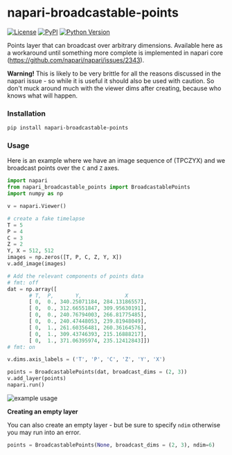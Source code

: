 # napari-broadcastable-points

[![License](https://img.shields.io/pypi/l/napari-broadcastable-points.svg?color=green)](https://github.com/ianhi/napari-broadcastable-points/raw/main/LICENSE)
[![PyPI](https://img.shields.io/pypi/v/napari-broadcastable-points.svg?color=green)](https://pypi.org/project/napari-broadcastable-points)
[![Python Version](https://img.shields.io/pypi/pyversions/napari-broadcastable-points.svg?color=green)](https://python.org)

Points layer that can broadcast over arbitrary dimensions. Available here as a workaround until something more complete is implemented in napari core (https://github.com/napari/napari/issues/2343).

**Warning!** This is likely to be very brittle for all the reasons discussed in the napari issue - so while it is useful it should also be used with caution. So don't muck around much with the viewer dims after creating, because who knows what will happen.

### Installation
```bash
pip install napari-broadcastable-points
```


### Usage
Here is an example where we have an  image sequence of (TPCZYX) and we broadcast points over the `C` and `Z` axes.

```python
import napari
from napari_broadcastable_points import BroadcastablePoints
import numpy as np

v = napari.Viewer()

# create a fake timelapse
T = 5
P = 4
C = 3
Z = 2
Y, X = 512, 512
images = np.zeros([T, P, C, Z, Y, X])
v.add_image(images)

# Add the relevant components of points data
# fmt: off
dat = np.array([
       # T,  P,       Y,              X
       [ 0,  0., 340.25071184, 284.13186557],
       [ 0,  0., 312.66551847, 309.95630191],
       [ 0,  0., 240.76794003, 266.81775485],
       [ 0,  0., 240.47448053, 239.81948049],
       [ 0,  1., 261.60356481, 260.36164576],
       [ 0,  1., 309.43746393, 215.16888217],
       [ 0,  1., 371.06395974, 235.12412843]])
# fmt: on

v.dims.axis_labels = ('T', 'P', 'C', 'Z', 'Y', 'X')

points = BroadcastablePoints(dat, broadcast_dims = (2, 3))
v.add_layer(points)
napari.run()
```

![example usage](images/points-broadcasting.gif)


**Creating an empty layer**

You can also create an empty layer - but be sure to specify `ndim` otherwise you may run into an error.

```python
points = BroadcastablePoints(None, broadcast_dims = (2, 3), ndim=6)
```



<!-- [![CI](https://github.com/ianhi/napari-broadcastable-points/actions/workflows/ci/badge.svg)](https://github.com/ianhi/napari-broadcastable-points/actions) -->
<!-- [![codecov](https://codecov.io/gh/ianhi/napari-broadcastable-points/branch/master/graph/badge.svg)](https://codecov.io/gh/ianhi/napari-broadcastable-points) -->
